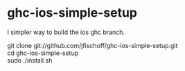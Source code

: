 ghc-ios-simple-setup
====================

I simpler way to build the ios ghc branch.

git clone git://github.com/jfischoff/ghc-ios-simple-setup.git   
cd ghc-ios-simple-setup   
sudo ./install.sh   